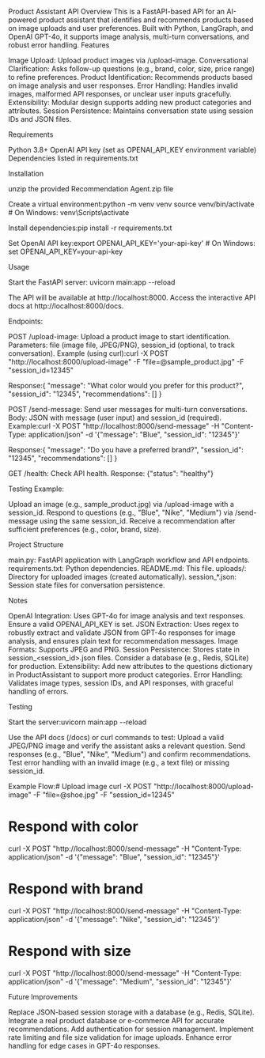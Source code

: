 Product Assistant API
Overview
This is a FastAPI-based API for an AI-powered product assistant that identifies and recommends products based on image uploads and user preferences. Built with Python, LangGraph, and OpenAI GPT-4o, it supports image analysis, multi-turn conversations, and robust error handling.
Features

Image Upload: Upload product images via /upload-image.
Conversational Clarification: Asks follow-up questions (e.g., brand, color, size, price range) to refine preferences.
Product Identification: Recommends products based on image analysis and user responses.
Error Handling: Handles invalid images, malformed API responses, or unclear user inputs gracefully.
Extensibility: Modular design supports adding new product categories and attributes.
Session Persistence: Maintains conversation state using session IDs and JSON files.

Requirements

Python 3.8+
OpenAI API key (set as OPENAI_API_KEY environment variable)
Dependencies listed in requirements.txt

Installation

unzip the provided Recommendation Agent.zip file

Create a virtual environment:python -m venv venv
source venv/bin/activate  # On Windows: venv\Scripts\activate


Install dependencies:pip install -r requirements.txt


Set OpenAI API key:export OPENAI_API_KEY='your-api-key'  # On Windows: set OPENAI_API_KEY=your-api-key



Usage

Start the FastAPI server:
uvicorn main:app --reload


The API will be available at http://localhost:8000. Access the interactive API docs at http://localhost:8000/docs.

Endpoints:

POST /upload-image: Upload a product image to start identification.
Parameters: file (image file, JPEG/PNG), session_id (optional, to track conversation).
Example (using curl):curl -X POST "http://localhost:8000/upload-image" -F "file=@sample_product.jpg" -F "session_id=12345"


Response:{
  "message": "What color would you prefer for this product?",
  "session_id": "12345",
  "recommendations": []
}




POST /send-message: Send user messages for multi-turn conversations.
Body: JSON with message (user input) and session_id (required).
Example:curl -X POST "http://localhost:8000/send-message" -H "Content-Type: application/json" -d '{"message": "Blue", "session_id": "12345"}'


Response:{
  "message": "Do you have a preferred brand?",
  "session_id": "12345",
  "recommendations": []
}




GET /health: Check API health.
Response: {"status": "healthy"}




Testing Example:

Upload an image (e.g., sample_product.jpg) via /upload-image with a session_id.
Respond to questions (e.g., "Blue", "Nike", "Medium") via /send-message using the same session_id.
Receive a recommendation after sufficient preferences (e.g., color, brand, size).



Project Structure

main.py: FastAPI application with LangGraph workflow and API endpoints.
requirements.txt: Python dependencies.
README.md: This file.
uploads/: Directory for uploaded images (created automatically).
session_*.json: Session state files for conversation persistence.

Notes

OpenAI Integration: Uses GPT-4o for image analysis and text responses. Ensure a valid OPENAI_API_KEY is set.
JSON Extraction: Uses regex to robustly extract and validate JSON from GPT-4o responses for image analysis, and ensures plain text for recommendation messages.
Image Formats: Supports JPEG and PNG.
Session Persistence: Stores state in session_<session_id>.json files. Consider a database (e.g., Redis, SQLite) for production.
Extensibility: Add new attributes to the questions dictionary in ProductAssistant to support more product categories.
Error Handling: Validates image types, session IDs, and API responses, with graceful handling of errors.

Testing

Start the server:uvicorn main:app --reload


Use the API docs (/docs) or curl commands to test:
Upload a valid JPEG/PNG image and verify the assistant asks a relevant question.
Send responses (e.g., "Blue", "Nike", "Medium") and confirm recommendations.
Test error handling with an invalid image (e.g., a text file) or missing session_id.


Example Flow:# Upload image
curl -X POST "http://localhost:8000/upload-image" -F "file=@shoe.jpg" -F "session_id=12345"
# Respond with color
curl -X POST "http://localhost:8000/send-message" -H "Content-Type: application/json" -d '{"message": "Blue", "session_id": "12345"}'
# Respond with brand
curl -X POST "http://localhost:8000/send-message" -H "Content-Type: application/json" -d '{"message": "Nike", "session_id": "12345"}'
# Respond with size
curl -X POST "http://localhost:8000/send-message" -H "Content-Type: application/json" -d '{"message": "Medium", "session_id": "12345"}'



Future Improvements

Replace JSON-based session storage with a database (e.g., Redis, SQLite).
Integrate a real product database or e-commerce API for accurate recommendations.
Add authentication for session management.
Implement rate limiting and file size validation for image uploads.
Enhance error handling for edge cases in GPT-4o responses.

